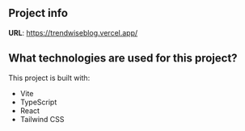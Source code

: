 
## Project info

**URL**: https://trendwiseblog.vercel.app/

## What technologies are used for this project?

This project is built with:

- Vite
- TypeScript
- React
- Tailwind CSS

